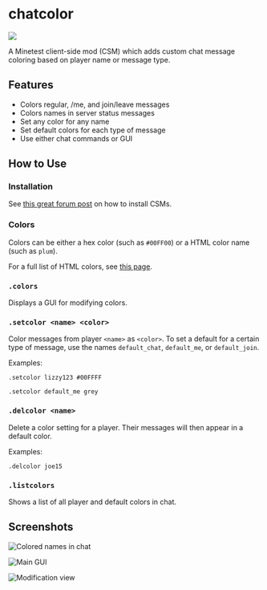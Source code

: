 # chatcolor

[![](https://img.shields.io/badge/Minetest%20Forums-chatcolor-4E9A06)](https://forum.minetest.net/viewtopic.php?f=53&t=20345)

A Minetest client-side mod (CSM) which adds custom chat message coloring based on player name or message type.

## Features

* Colors regular, /me, and join/leave messages
* Colors names in server status messages
* Set any color for any name
* Set default colors for each type of message
* Use either chat commands or GUI

## How to Use

### Installation

See [this great forum post](https://forum.minetest.net/viewtopic.php?f=53&t=17830) on how to install CSMs.

### Colors

Colors can be either a hex color (such as `#00FF00`) or a HTML color name (such as `plum`).

For a full list of HTML colors, see [this page](https://html-color-codes.info/color-names/).

### `.colors`

Displays a GUI for modifying colors.

### `.setcolor <name> <color>`

Color messages from player `<name>` as `<color>`. To set a default for a certain type of message, use the names `default_chat`, `default_me`, or `default_join`.

Examples:

`.setcolor lizzy123 #00FFFF`

`.setcolor default_me grey`

### `.delcolor <name>`

Delete a color setting for a player. Their messages will then appear in a default color.

Examples:

`.delcolor joe15`

### `.listcolors`

Shows a list of all player and default colors in chat.

## Screenshots

![Colored names in chat](https://github.com/random-geek/Chat-color/blob/master/screenshots/Capture20.PNG "Colored names in chat")

![Main GUI](https://github.com/random-geek/Chat-color/blob/master/screenshots/Capture21.PNG "Main GUI")

![Modification view](https://github.com/random-geek/Chat-color/blob/master/screenshots/Capture22.PNG "Modification view")
